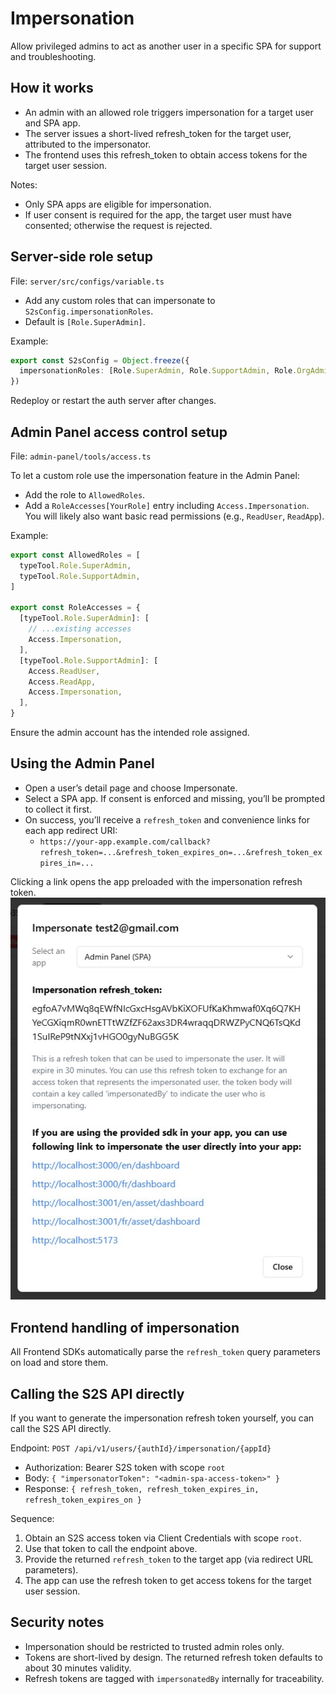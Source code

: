 # Impersonation

Allow privileged admins to act as another user in a specific SPA for support and troubleshooting.

## How it works
- An admin with an allowed role triggers impersonation for a target user and SPA app.
- The server issues a short-lived refresh_token for the target user, attributed to the impersonator.
- The frontend uses this refresh_token to obtain access tokens for the target user session.

Notes:
- Only SPA apps are eligible for impersonation.
- If user consent is required for the app, the target user must have consented; otherwise the request is rejected.

## Server-side role setup
File: `server/src/configs/variable.ts`

- Add any custom roles that can impersonate to `S2sConfig.impersonationRoles`.
- Default is `[Role.SuperAdmin]`.

Example:

```ts
export const S2sConfig = Object.freeze({
  impersonationRoles: [Role.SuperAdmin, Role.SupportAdmin, Role.OrgAdmin],
})
```

Redeploy or restart the auth server after changes.

## Admin Panel access control setup
File: `admin-panel/tools/access.ts`

To let a custom role use the impersonation feature in the Admin Panel:
- Add the role to `AllowedRoles`.
- Add a `RoleAccesses[YourRole]` entry including `Access.Impersonation`. You will likely also want basic read permissions (e.g., `ReadUser`, `ReadApp`).

Example:

```ts
export const AllowedRoles = [
  typeTool.Role.SuperAdmin,
  typeTool.Role.SupportAdmin,
]

export const RoleAccesses = {
  [typeTool.Role.SuperAdmin]: [
    // ...existing accesses
    Access.Impersonation,
  ],
  [typeTool.Role.SupportAdmin]: [
    Access.ReadUser,
    Access.ReadApp,
    Access.Impersonation,
  ],
}
```

Ensure the admin account has the intended role assigned.

## Using the Admin Panel
- Open a user’s detail page and choose Impersonate.
- Select a SPA app. If consent is enforced and missing, you’ll be prompted to collect it first.
- On success, you’ll receive a `refresh_token` and convenience links for each app redirect URI:
  - `https://your-app.example.com/callback?refresh_token=...&refresh_token_expires_on=...&refresh_token_expires_in=...`

Clicking a link opens the app preloaded with the impersonation refresh token.  
![Impersonation](https://raw.githubusercontent.com/ValueMelody/melody-auth/main/docs/images/impersonation.jpg)

## Frontend handling of impersonation
All Frontend SDKs automatically parse the `refresh_token` query parameters on load and store them.

## Calling the S2S API directly
If you want to generate the impersonation refresh token yourself, you can call the S2S API directly.

Endpoint: `POST /api/v1/users/{authId}/impersonation/{appId}`
- Authorization: Bearer S2S token with scope `root`
- Body: `{ "impersonatorToken": "<admin-spa-access-token>" }`
- Response: `{ refresh_token, refresh_token_expires_in, refresh_token_expires_on }`

Sequence:
1) Obtain an S2S access token via Client Credentials with scope `root`.
2) Use that token to call the endpoint above.
3) Provide the returned `refresh_token` to the target app (via redirect URL parameters).
4) The app can use the refresh token to get access tokens for the target user session.

## Security notes
- Impersonation should be restricted to trusted admin roles only.
- Tokens are short-lived by design. The returned refresh token defaults to about 30 minutes validity.
- Refresh tokens are tagged with `impersonatedBy` internally for traceability.
